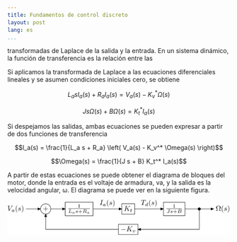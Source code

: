```yaml
---
title: Fundamentos de control discreto
layout: post
lang: es
...
```


transformadas de Laplace de la salida y la entrada.
En un sistema dinámico, la función de transferencia es la relación entre las

Si aplicamos la transformada de Laplace a las ecuaciones diferenciales lineales
y se asumen condiciones iniciales cero, se obtiene

$$L_a s I_a(s) + R_a I_a(s) = V_a(s) - K_v^* \Omega(s)$$

$$J s\Omega(s) + B\Omega(s) = K_t^* I_a(s)$$

Si despejamos las salidas, ambas ecuaciones se pueden expresar a partir de dos
funciones de transferencia

$$I_a(s) = \frac{1}{L_a s + R_a} \left( V_a(s) - K_v^* \Omega(s) \right)$$

$$\Omega(s) = \frac{1}{J s + B} K_t^* I_a(s)$$

A partir de estas ecuaciones se puede obtener el diagrama de bloques del motor,
donde la entrada es el voltaje de armadura, va, y la salida es la velocidad
angular, ω. El diagrama se puede ver en la siguiente figura.

![Diagraba de bloques de un motor de CD](images/modelo-motor-cd-velocidad-1.svg)
